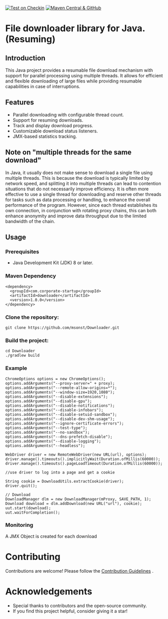 [![Test on Checkin](https://github.com/msonst/downloader/actions/workflows/test.yml/badge.svg)](https://github.com/msonst/downloader/actions/workflows/test.yml) 
[![Maven Central & GitHub](https://github.com/msonst/downloader/actions/workflows/publish.yml/badge.svg)](https://github.com/msonst/downloader/actions/workflows/publish.yml)
# File downloader library for Java. (Resuming)

## Introduction

This Java project provides a resumable file download mechanism with support for parallel processing using multiple threads. It allows for efficient and flexible downloading of large files while providing resumable capabilities in case of interruptions.

## Features

- Parallel downloading with configurable thread count.
- Support for resuming downloads.
- Track and display download progress.
- Customizable download status listeners.
- JMX-based statistics tracking.

## Note on "multiple threads for the same download"
In Java, it usually does not make sense to download a single file using multiple threads. This is because the download is typically limited by network speed, and splitting it into multiple threads can lead to contention situations that do not necessarily improve efficiency.
It is often more effective to use a single thread for downloading and reserve other threads for tasks such as data processing or handling, to enhance the overall performance of the program.
However, since each thread establishes its own connection, in conjunction with rotating proxy chains, this can both enhance anonymity and improve data throughput due to the limited bandwidth of the chain.

## Usage

### Prerequisites

- Java Development Kit (JDK) 8 or later.

### Maven Dependency

	<dependency>
	  <groupId>com.corporate-startup</groupId>
	  <artifactId>downloader</artifactId>
	  <version>1.0.0</version>
	</dependency>

### Clone the repository:
	
	git clone https://github.com/msonst/Downloader.git
   
### Build the project:

	cd Downloader
	./gradlew build
	
### Example

	ChromeOptions options = new ChromeOptions();
	options.addArguments("--proxy-server=" + proxy);
	options.addArguments("--remote-allow-origins=*");
	options.addArguments("--window-size=1920,1080");
	options.addArguments("--disable-extensions");
	options.addArguments("--disable-gpu");
	options.addArguments("--disable-notifications");
	options.addArguments("--disable-infobars");
	options.addArguments("--disable-setuid-sandbox");
	options.addArguments("--disable-dev-shm-usage");
	options.addArguments("--ignore-certificate-errors");
	options.addArguments("--test-type");
	options.addArguments("--no-sandbox");
	options.addArguments("--dns-prefetch-disable");
	options.addArguments("--disable-logging");
	options.addArguments("--headless");
	
	WebDriver driver = new RemoteWebDriver(new URL(url), options);
	driver.manage().timeouts().implicitlyWait(Duration.ofMillis(60000));
	driver.manage().timeouts().pageLoadTimeout(Duration.ofMillis(60000));

	//use driver to log into a page and get a cookie

	String cookie = DownloadUtils.extractCookie(driver);
	driver.quit();

	// Download
	DownloadManager dlm = new DownloadManager(mProxy, SAVE_PATH, 1);
	Download download = dlm.addDownload(new URL("url"), cookie);
	uut.start(download);
	uut.waitForCompletion();

### Monitoring
A JMX Object is created for each download

# Contributing
Contributions are welcome! Please follow the [Contribution Guidelines](https://github.com/msonst/downloader/blob/main/CONTRIBUTING.md) .

# Acknowledgements

*   Special thanks to contributors and the open-source community.
*	If you find this project helpful, consider giving it a star!
